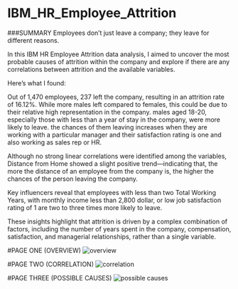 # IBM_HR_Employee_Attrition

###SUMMARY 
Employees don’t just leave a company; they leave for different reasons.

In this IBM HR Employee Attrition data analysis, I aimed to uncover the most probable causes of attrition within the company and explore if there are any correlations between attrition and the available variables.

Here’s what I found:




Out of 1,470 employees, 237 left the company, resulting in an attrition rate of 16.12%. While more males left compared to females, 
this could be due to their relative high representation in the company.  males aged 18-20, especially those with less than a year of stay in the company, 
were more likely to leave. the chances of them leaving increases when they are 
working with a particular manager and their satisfaction rating is one and also working as sales rep or HR.

Although no strong linear correlations were identified among the variables, Distance from Home showed a slight positive trend—indicating that, 
the more the distance of an employee from the company is, the higher the chances of the person leaving the company.

Key influencers reveal that employees with less than two Total Working Years, with monthly income less than 2,800 dollar, or low job satisfaction rating of 1 are two to three times more likely to leave.

These insights highlight that attrition is driven by a complex combination of factors, including the number of years spent in the company, compensation, satisfaction, and managerial relationships,
 rather than a single variable.


#PAGE ONE   (OVERVIEW)
![overview](https://github.com/user-attachments/assets/c6d28878-0ff9-420a-8ead-21a138b74f52)


#PAGE TWO   (CORRELATION)
![correlation](https://github.com/user-attachments/assets/636ab785-4abc-4190-8d5d-381e9a04a68b)

#PAGE THREE   (POSSIBLE CAUSES)
![possible causes](https://github.com/user-attachments/assets/aa65baac-f3dd-4731-b4b7-271cc86abf65)




